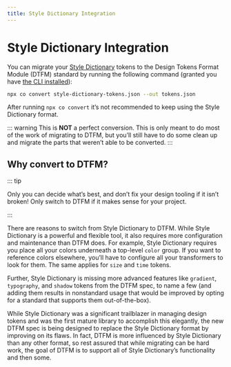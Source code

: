 ```yaml
---
title: Style Dictionary Integration
---
```


# Style Dictionary Integration

You can migrate your [Style Dictionary](https://amzn.github.io/style-dictionary) tokens to the Design Tokens Format Module (DTFM) standard by running the following command (granted you have [the CLI installed](/guides/cli)):

```bash
npx co convert style-dictionary-tokens.json --out tokens.json
```

After running `npx co convert` it’s not recommended to keep using the Style Dictionary format.

::: warning
This is **NOT** a perfect conversion. This is only meant to do most of the work of migrating to DTFM, but you’ll still have to do some clean up and migrate the parts that weren’t able to be converted.
:::

## Why convert to DTFM?

::: tip

Only you can decide what’s best, and don’t fix your design tooling if it isn’t broken! Only switch to DTFM if it makes sense for your project.

:::

There are reasons to switch from Style Dictionary to DTFM. While Style Dictionary is a powerful and flexible tool, it also requires more configuration and maintenance than DTFM does. For example, Style Dictionary requires you place all your colors underneath a top-level `color` group. If you want to reference colors elsewhere, you’ll have to configure all your transformers to look for them. The same applies for `size` and `time` tokens.

Further, Style Dictionary is missing more advanced features like `gradient`, `typography`, and `shadow` tokens from the DTFM spec, to name a few (and adding them results in nonstandard usage that would be improved by opting for a standard that supports them out-of-the-box).

While Style Dictionary was a significant trailblazer in managing design tokens and was the first mature library to accomplish this elegantly, the new DTFM spec is being designed to replace the Style Dictionary format by improving on its flaws. In fact, DTFM is more influenced by Style Dictionary than any other format, so rest assured that while migrating can be hard work, the goal of DTFM is to support all of Style Dictionary’s functionality and then some.
